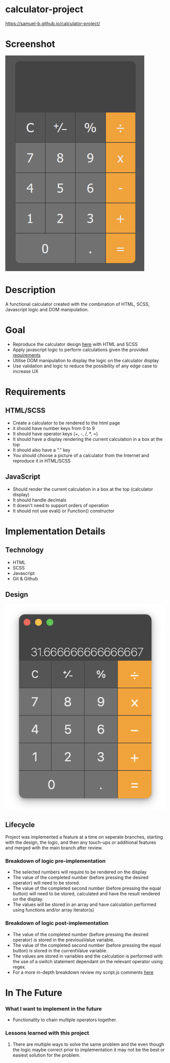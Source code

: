 # calculator-project
https://samuel-b.github.io/calculator-project/

# Screenshot
![Calculator](images/calculator-product-screenshot.png)


# Description

A functional calculator created with the combination of HTML, SCSS, Javascript logic and DOM manipulation.
# Goal
- Reproduce the calculator design [here](#Design) with HTML and SCSS
- Apply javascript logic to perform calculations given the provided [requirements](#Requirements)
- Utilise DOM manipulation to display the logic on the calculator display
- Use validation and logic to reduce the possibility of any edge case to increase UX
# Requirements

## HTML/SCSS

- Create a calculator to be rendered to the html page
- it should have number keys from 0 to 9
- It should have operator keys (+, -, /, *, =)
- It should have a display rendering the current calculation in a box at the top
- It should also have a "." key
- You should choose a picture of a calculator from the Internet and reproduce it in HTML/SCSS

## JavaScript

- Should render the current calculation in a box at the top (calculator display)
- It should handle decimals
- It doesn't need to support orders of operation
- It should not use eval() or Function() constructor 

# Implementation Details

## Technology
- HTML
- SCSS
- Javascript
- Git & Github

## Design
![Calculator](images/calculator-design.png)

## Lifecycle
Project was implemented a feature at a time on seperate branches, starting with the design, the logic, and then any touch-ups or additional features and merged with the main branch after review.

### Breakdown of logic pre-implementation
- The selected numbers will require to be rendered on the display
- The  value of the completed number (before pressing the desired operator) will need to be stored.
- The value of the completed second number (before pressing the equal button) will need to be stored, calculated and have the result rendered on the display.
- The values will be stored in an array and have calculation performed using functions and/or array iterator(s)

### Breakdown of logic post-implementation
- The value of the completed number (before pressing the desired operator) is stored in the previousValue variable.
- The value of the completed second number (before pressing the equal button) is stored in the currentValue variable.
- The values are stored in variables and the calculation is performed with the use of a switch statement dependant on the relevant operator using regex.
- For a more in-depth breakdown review my script.js comments [here](https://github.com/samuel-b/calculator-project/blob/main/script.js)


# In The Future

### What I want to implement in the future

-  Functionality to chain multiple operators together.

### Lessons learned with this project

1. There are multiple ways to solve the same problem and the even though the logic maybe correct prior to implementation it may not be the best or easiest solution for the problem.
